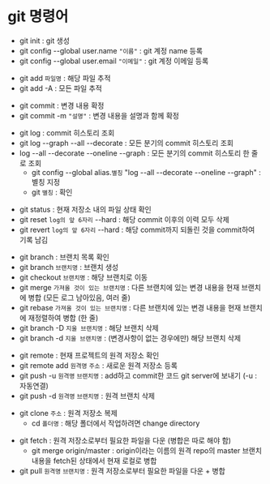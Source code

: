 # git 명령어

- git init : git 생성
- git config --global user.name `"이름"` : git 계정 name 등록
- git config --global user.email `"이메일"` : git 계정 이메일 등록

* git add `파일명` : 해당 파일 추적
* git add -A : 모든 파일 추적

- git commit : 변경 내용 확정
- git commit -m `"설명"` : 변경 내용을 설명과 함께 확정

* git log : commit 히스토리 조회
* git log --graph --all --decorate : 모든 분기의 commit 히스토리 조회
* log --all --decorate --oneline --graph : 모든 분기의 commit 히스토리 한 줄로 조회
  - git config --global alias.`별칭` "log --all --decorate --oneline --graph" : 별칭 지정
  - git `별칭` : 확인

- git status : 현재 저장소 내의 파일 상태 확인
- git reset `log의 앞 6자리` --hard : 해당 commit 이후의 이력 모두 삭제
- git revert `log의 앞 6자리` --hard : 해당 commit까지 되돌린 것을 commit하여 기록 남김

* git branch : 브랜치 목록 확인
* git branch `브랜치명` : 브랜치 생성
* git checkout `브랜치명` : 해당 브랜치로 이동
* git merge `가져올 것이 있는 브랜치명` : 다른 브랜치에 있는 변경 내용을 현재 브랜치에 병합 (모든 로그 남아있음, 여러 줄)
* git rebase `가져올 것이 있는 브랜치명` : 다른 브랜치에 있는 변경 내용을 현재 브랜치에 재정렬하여 병합 (한 줄)
* git branch -D `지울 브랜치명` : 해당 브랜치 삭제
* git branch -d `지울 브랜치명` : (변경사항이 없는 경우에만) 해당 브랜치 삭제

- git remote : 현재 프로젝트의 원격 저장소 확인
- git remote add `원격명` `주소` : 새로운 원격 저장소 등록
- git push -u `원격명` `브랜치명` : add하고 commit한 코드 git server에 보내기 (-u : 자동연결)
- git push -d `원격명` `브랜치명` : 원격 브랜치 삭제

* git clone `주소` : 원격 저장소 복제
  - cd `폴더명` : 해당 폴더에서 작업하려면 change directory

- git fetch : 원격 저장소로부터 필요한 파일을 다운 (병합은 따로 해야 함)
  - git merge origin/master : origin이라는 이름의 원격 repo의 master 브랜치 내용을 fetch된 상태에서 현재 로컬로 병합
- git pull `원격명` `브랜치명` : 원격 저장소로부터 필요한 파일을 다운 + 병합
